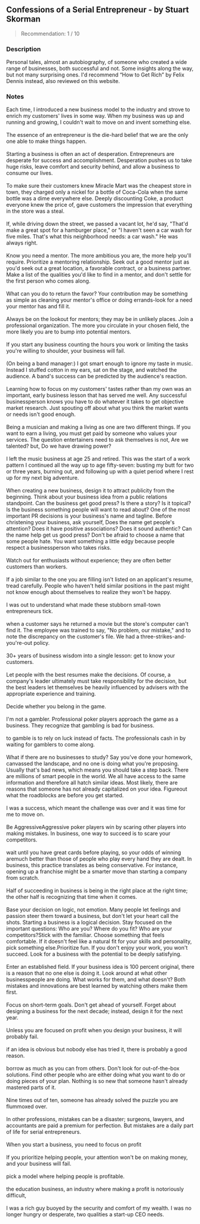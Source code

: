 ## Confessions of a Serial Entrepreneur - by Stuart Skorman
> Recommendation: 1 / 10
    
### Description
Personal tales, almost an autobiography, of someone who created a wide range of businesses, both successful and not. Some insights along the way, but not many surprising ones. I'd recommend “How to Get Rich” by Felix Dennis instead, also reviewed on this website.
    
### Notes
Each time, I introduced a new business model to the industry and strove to enrich my customers' lives in some way. When my business was up and running and growing, I couldn't wait to move on and invent something else.<br>
<br>
The essence of an entrepreneur is the die-hard belief that we are the only one able to make things happen.<br>
<br>
Starting a business is often an act of desperation. Entrepreneurs are desperate for success and accomplishment. Desperation pushes us to take huge risks, leave comfort and security behind, and allow a business to consume our lives.<br>
<br>
To make sure their customers knew Miracle Mart was the cheapest store in town, they charged only a nickel for a bottle of Coca-Cola when the same bottle was a dime everywhere else. Deeply discounting Coke, a product everyone knew the price of, gave customers the impression that everything in the store was a steal.<br>
<br>
If, while driving down the street, we passed a vacant lot, he'd say, "That'd make a great spot for a hamburger place," or "I haven't seen a car wash for five miles. That's what this neighborhood needs: a car wash." He was always right.<br>
<br>
Know you need a mentor. The more ambitious you are, the more help you'll require. Prioritize a mentoring relationship. Seek out a good mentor just as you'd seek out a great location, a favorable contract, or a business partner. Make a list of the qualities you'd like to find in a mentor, and don't settle for the first person who comes along.<br>
<br>
What can you do to return the favor? Your contribution may be something as simple as cleaning your mentor's office or doing errands-look for a need your mentor has and fill it.<br>
<br>
Always be on the lookout for mentors; they may be in unlikely places. Join a professional organization. The more you circulate in your chosen field, the more likely you are to bump into potential mentors.<br>
<br>
If you start any business counting the hours you work or limiting the tasks you're willing to shoulder, your business will fail.<br>
<br>
(On being a band manager:)  I got smart enough to ignore my taste in music. Instead I stuffed cotton in my ears, sat on the stage, and watched the audience. A band's success can be predicted by the audience's reaction.<br>
<br>
Learning how to focus on my customers' tastes rather than my own was an important, early business lesson that has served me well. Any successful businessperson knows you have to do whatever it takes to get objective market research. Just spouting off about what you think the market wants or needs isn't good enough.<br>
<br>
Being a musician and making a living as one are two different things. If you want to earn a living, you must get paid by someone who values your services. The question entertainers need to ask themselves is not, Are we talented? but, Do we have drawing power?<br>
<br>
I left the music business at age 25 and retired. This was the start of a work pattern I continued all the way up to age fifty-seven: busting my butt for two or three years, burning out, and following up with a quiet period where I rest up for my next big adventure.<br>
<br>
When creating a new business, design it to attract publicity from the beginning. Think about your business idea from a public relations standpoint. Can the business get good press? Is there a story? Is it topical? Is the business something people will want to read about? One of the most important PR decisions is your business's name and tagline. Before christening your business, ask yourself, Does the name get people's attention? Does it have positive associations? Does it sound authentic? Can the name help get us good press? Don't be afraid to choose a name that some people hate. You want something a little edgy because people respect a businessperson who takes risks.<br>
<br>
Watch out for enthusiasts without experience; they are often better customers than workers.<br>
<br>
If a job similar to the one you are filling isn't listed on an applicant's resume, tread carefully. People who haven't held similar positions in the past might not know enough about themselves to realize they won't be happy.<br>
<br>
I was out to understand what made these stubborn small-town entrepreneurs tick.<br>
<br>
when a customer says he returned a movie but the store's computer can't find it. The employee was trained to say, "No problem, our mistake," and to note the discrepancy on the customer's file. We had a three-strikes-and-you're-out policy.<br>
<br>
30+ years of business wisdom into a single lesson: get to know your customers.<br>
<br>
Let people with the best resumes make the decisions. Of course, a company's leader ultimately must take responsibility for the decision, but the best leaders let themselves be heavily influenced by advisers with the appropriate experience and training.<br>
<br>
Decide whether you belong in the game.<br>
<br>
I'm not a gambler. Professional poker players approach the game as a business. They recognize that gambling is bad for business.<br>
<br>
to gamble is to rely on luck instead of facts. The professionals cash in by waiting for gamblers to come along.<br>
<br>
What if there are no businesses to study? Say you've done your homework, canvassed the landscape, and no one is doing what you're proposing. Usually that's bad news, which means you should take a step back. There are millions of smart people in the world. We all have access to the same information and therefore all hatch similar ideas. Most likely, there are reasons that someone has not already capitalized on your idea. Figureout what the roadblocks are before you get started.<br>
<br>
I was a success, which meant the challenge was over and it was time for me to move on.<br>
<br>
Be AggressiveAggressive poker players win by scaring other players into making mistakes. In business, one way to succeed is to scare your competitors.<br>
<br>
wait until you have great cards before playing, so your odds of winning aremuch better than those of people who play every hand they are dealt. In business, this practice translates as being conservative. For instance, opening up a franchise might be a smarter move than starting a company from scratch.<br>
<br>
Half of succeeding in business is being in the right place at the right time; the other half is recognizing that time when it comes.<br>
<br>
Base your decision on logic, not emotion. Many people let feelings and passion steer them toward a business, but don't let your heart call the shots. Starting a business is a logical decision. Stay focused on the important questions: Who are you? Where do you fit? Who are your competitors?Stick with the familiar. Choose something that feels comfortable. If it doesn't feel like a natural fit for your skills and personality, pick something else.Prioritize fun. If you don't enjoy your work, you won't succeed. Look for a business with the potential to be deeply satisfying.<br>
<br>
Enter an established field. If your business idea is 100 percent original, there is a reason that no one else is doing it. Look around at what other businesspeople are doing. What works for them, and what doesn't? Both mistakes and innovations are best learned by watching others make them first.<br>
<br>
Focus on short-term goals. Don't get ahead of yourself. Forget about designing a business for the next decade; instead, design it for the next year.<br>
<br>
Unless you are focused on profit when you design your business, it will probably fail.<br>
<br>
if an idea is obvious but nobody else has tried it, there is probably a good reason.<br>
<br>
borrow as much as you can from others. Don't look for out-of-the-box solutions. Find other people who are either doing what you want to do or doing pieces of your plan. Nothing is so new that someone hasn't already mastered parts of it.<br>
<br>
Nine times out of ten, someone has already solved the puzzle you are flummoxed over.<br>
<br>
In other professions, mistakes can be a disaster; surgeons, lawyers, and accountants are paid a premium for perfection. But mistakes are a daily part of life for serial entrepreneurs.<br>
<br>
When you start a business, you need to focus on profit<br>
<br>
If you prioritize helping people, your attention won't be on making money, and your business will fail.<br>
<br>
pick a model where helping people is profitable.<br>
<br>
the education business, an industry where making a profit is notoriously difficult,<br>
<br>
I was a rich guy buoyed by the security and comfort of my wealth. I was no longer hungry or desperate, two qualities a start-up CEO needs.
